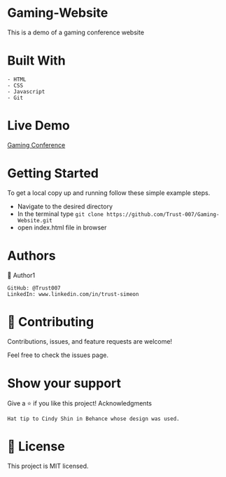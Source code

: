 # Gaming-Website

This is a demo of a gaming conference website

# Built With

    - HTML
    - CSS
    - Javascript
    - Git

# Live Demo 

[Gaming Conference](https://trust-007.github.io/Gaming-Website/)

# Getting Started

To get a local copy up and running follow these simple example steps.
- Navigate to the desired directory
- In the terminal type `git clone https://github.com/Trust-007/Gaming-Website.git`
- open index.html file in browser

# Authors

👤 Author1

    GitHub: @Trust007
    LinkedIn: www.linkedin.com/in/trust-simeon

# 🤝 Contributing

Contributions, issues, and feature requests are welcome!

Feel free to check the issues page.

# Show your support

Give a ⭐️ if you like this project!
Acknowledgments

    Hat tip to Cindy Shin in Behance whose design was used.

# 📝 License

This project is MIT licensed.
